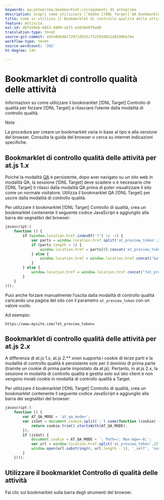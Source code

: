 ```yaml
---
keywords: qa;anteprima;bookmarklet;collegamenti di anteprima
description: Scopri come utilizzare l’Adobe [!DNL Target] QA bookmarklet to force [!DNL Target] per uscire dalla modalità di controllo qualità.
title: Come si utilizza il Bookmarklet di controllo qualità delle attività?
feature: Attività
exl-id: dbfe59eb-6853-4909-abf1-e5630e979a98
translation-type: tm+mt
source-git-commit: a92e88b46c72971d5d3c752593d651d8290b674e
workflow-type: tm+mt
source-wordcount: '262'
ht-degree: 14%

---
```


# Bookmarklet di controllo qualità delle attività

Informazioni su come utilizzare il bookmarklet [!DNL Target] Controllo di qualità per forzare [!DNL Target] a rilasciare l’utente dalla modalità di controllo qualità.

>[!NOTE]
>
>La procedura per creare un bookmarklet varia in base al tipo e alla versione del browser. Consulta la guida del browser o cerca su internet indicazioni specifiche.

## Bookmarklet di controllo qualità delle attività per at.js 1.*x*

Poiché la modalità [QA](/help/c-activities/c-activity-qa/activity-qa.md) è persistente, dopo aver navigato su un sito web in modalità QA, la sessione [!DNL Target] deve scadere o è necessario che [!DNL Target] ti rilasci dalla modalità QA prima di poter visualizzare il sito come un normale visitatore. Utilizza il bookmarklet QA [!DNL Target] per uscire dalla modalità di controllo qualità.

Per utilizzare il bookmarklet [!DNL Target] Controllo di qualità, crea un bookmarklet contenente il seguente codice JavaScript e aggiungilo alla barra dei segnalibri del browser:

```javascript
javascript:(
    function () {
        if (window.location.href.indexOf('?') != -1) {
            var parts = window.location.href.split('at_preview_token',2);
            if (parts.length > 1) {
                window.location.href = parts[0].concat('at_preview_token=');
            } else {
                window.location.href = window.location.href.concat("&at_preview_token=")
            }
        } else {
            window.location.href = window.location.href.concat("?at_preview_token=")
        }
    }
)();
```

Puoi anche forzare manualmente l’uscita dalla modalità di controllo qualità caricando una pagina del sito con il parametro `at_preview_token` con un valore vuoto.

Ad esempio:

`https://www.mysite.com/?at_preview_token=`

## Bookmarklet di controllo qualità delle attività per at.js 2.*x*

A differenza di at.js 1.*x*, at.js 2.** xnon supporta i cookie di terze parti e la modalità di controllo qualità è persistente solo per il dominio di prima parte (tramite un cookie di prima parte impostato da at.js). Pertanto, in at.js 2.*x*, la sessione in modalità di controllo qualità è gestita solo sul lato client e non vengono inviati cookie in modalità di controllo qualità a Target.

Per utilizzare il bookmarklet [!DNL Target] Controllo di qualità, crea un bookmarklet contenente il seguente codice JavaScript e aggiungilo alla barra dei segnalibri del browser:

```javascript
javascript:(
    function () {
        var AT_QA_MODE = 'at_qa_mode=';
        var isSet = document.cookie.split(';').some(function (cookie) {
            return cookie.trim().startsWith(AT_QA_MODE);
        });
        if (isSet) {
            document.cookie = AT_QA_MODE + '; Path=/; Max-Age=-0;';
            var url = window.location.href.split('at_preview_token',2)[0];
            window.open(url.substring(0, url.length - 1), '_self', 'noreferrer');
        }
    })();
```

## Utilizzare il bookmarklet Controllo di qualità delle attività

Fai clic sul bookmarklet sulla barra degli strumenti del browser.
